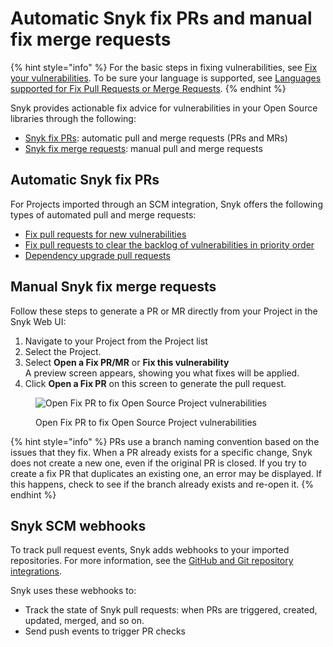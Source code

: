 # Automatic Snyk fix PRs and manual fix merge requests

{% hint style="info" %}
For the basic steps in fixing vulnerabilities, see  [Fix your vulnerabilities](../manage-vulnerabilities/fix-your-vulnerabilities.md). To be sure your language is supported, see [Languages supported for Fix Pull Requests or Merge Requests](../manage-vulnerabilities/troubleshoot-fixing-open-source-vulnerabilities.md#languages-supporting-fix-pull-requests-or-merge-requests).
{% endhint %}

Snyk provides actionable fix advice for vulnerabilities in your Open Source libraries through the following:

* [Snyk fix PRs](./#snyk-fix-prs): automatic pull and merge requests (PRs and MRs)
* [Snyk fix merge requests](./#snyk-fix-merge-requests): manual pull and merge requests

## **Automatic Snyk fix PRs**

For Projects imported through an SCM integration, Snyk offers the following types of automated pull and merge requests:

* [Fix pull requests for new vulnerabilities](automated-pull-request-creation-for-new-fixes.md)
* [Fix pull requests to clear the backlog of vulnerabilities in priority order](automated-fix-pull-requests-for-backlog-issues-and-known-vulnerabilities.md)
* [Dependency upgrade pull requests](upgrade-dependencies-with-automatic-prs.md)

## Manual Snyk fix merge requests

Follow these steps to generate a PR or MR directly from your Project in the Snyk Web UI:

1. Navigate to your Project from the Project list
2. Select the Project.
3. Select **Open a Fix PR/MR** or **Fix this vulnerability**\
   A preview screen appears, showing you what fixes will be applied.
4. Click **Open a Fix PR** on this screen to generate the pull request.

<figure><img src="../../../.gitbook/assets/image18.png" alt="Open Fix PR to fix Open Source Project vulnerabilities"><figcaption><p>Open Fix PR to fix Open Source Project vulnerabilities</p></figcaption></figure>

{% hint style="info" %}
PRs use a branch naming convention based on the issues that they fix. When a PR already exists for a specific change, Snyk does not create a new one, even if the original PR is closed. If you try to create a fix PR that duplicates an existing one, an error may be displayed. If this happens, check to see if the branch already exists and re-open it.
{% endhint %}

## Snyk SCM webhooks

To track pull request events, Snyk adds webhooks to your imported repositories. For more information, see the [GitHub and Git repository integrations](../../../integrate-with-snyk/git-repositories-scms-integrations-with-snyk/).

Snyk uses these webhooks to:

* Track the state of Snyk pull requests: when PRs are triggered, created, updated, merged, and so on.
* Send push events to trigger PR checks
